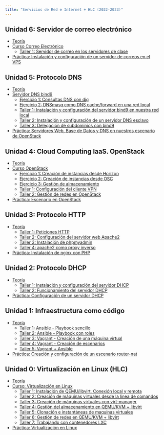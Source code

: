 ```yaml
---
title: "Servicios de Red e Internet + HLC (2022-2023)"
---
```


## Unidad 6: Servidor de correo electrónico

* [Teoría](https://github.com/josedom24/presentaciones/raw/main/servicios/correo.pdf)
* [Curso Correo Electrónico](https://github.com/josedom24/curso_correo_electronico_ies)
	* [Taller 1: Servidor de correo en los servidores de clase](6_correo/t1.html)
* [Práctica: Instalación y configuración de un servidor de correos en el VPS](6_correo/practica.html)

## Unidad 5: Protocolo DNS

* [Teoría](https://raw.githubusercontent.com/josedom24/presentaciones/main/servicios/dns.pdf)
* [Servidor DNS bind9](https://raw.githubusercontent.com/josedom24/presentaciones/main/servicios/bind9.pdf)
	* [Ejercicio 1: Consultas DNS con dig](5_dns/ejercicio1.html)
	* [Ejercicio 2: DNSmasq como DNS cache/forward en una red local](5_dns/ejercicio2.html)
	* [Taller 1: Instalación y configuración del servidor bind9 en nuestra red local](5_dns/t1.html)
	* [Taller 2: Instalación y configuración de un servidor DNS esclavo](5_dns/t2.html)
	* [Taller 3: Delegación de subdominios con bind9](5_dns/t3.html)
* [Práctica: Servidores Web, Base de Datos y DNS en nuestros escenario de OpenStack](5_dns/practica.html)

## Unidad 4: Cloud Computing IaaS. OpenStack 

* [Teoría](https://raw.githubusercontent.com/josedom24/presentaciones/main/hlc/cloudcomputing.pdf)
* [Curso OpenStack](https://github.com/josedom24/curso_openstack_ies)
	* [Ejercicio 1: Creación de instancias desde Horizon](4_iaas/ejercicio1.html)
	* [Ejercicio 2: Creación de instancias desde OSC](4_iaas/ejercicio2.html)
	* [Ejercicio 3: Gestión de almacenamiento](4_iaas/ejercicio3.html)
	* [Taller 1: Configuración del cliente VPN](4_iaas/t1.html)
	* [Taller 2: Gestión de redes en OpenStack](4_iaas/t2.html)
* [Práctica: Escenario en OpenStack](4_iaas/practica.html)

## Unidad 3: Protocolo HTTP

* [Teoría](https://raw.githubusercontent.com/josedom24/presentaciones/main/servicios/http.pdf)
	* [Taller 1: Peticiones HTTP](3_http/t1.html)
	* [Taller 2: Configuración del servidor web Apache2](3_http/t2.html)
	* [Taller 3: Instalación de phpmyadmin](3_http/t3.html)
	* [Taller 4: apache2 como proxy inverso](3_http/t4.html)
* [Práctica: Instalación de nginx con PHP](3_http/practica.html)

## Unidad 2: Protocolo DHCP

* [Teoría](https://raw.githubusercontent.com/josedom24/presentaciones/main/servicios/dhcp.pdf)
	* [Taller 1: Instalación y configuración del servidor DHCP](2_dhcp/t1.html)
	* [Taller 2: Funcionamiento del servidor DHCP](2_dhcp/t2.html)
* [Práctica: Configuración de un servidor DHCP](2_dhcp/practica.html)

## Unidad 1: Infraestructura como código
	
* [Teoría](https://raw.githubusercontent.com/josedom24/presentaciones/main/servicios/iac.pdf)
	* [Taller 1: Ansible - Playbook sencillo](1_iac/t1.html)
	* [Taller 2: Ansible - Playbook con roles](1_iac/t2.html)
	* [Taller 3: Vagrant - Creación de una máquina virtual](1_iac/t3.html)
	* [Taller 4: Vagrant - Creación de escenarios](1_iac/t4.html)
	* [Taller 5: Vagrant + Ansible](1_iac/t5.html)
* [Práctica: Creación y configuración de un escenario router-nat](1_iac/practica.html)

## Unidad 0: Virtualización en Linux (HLC)

* [Teoría](https://raw.githubusercontent.com/josedom24/presentaciones/main/hlc/virtualizacion.pdf)
* [Curso: Virtualización en Linux](https://github.com/josedom24/curso_virtualizacion_linux)
	* [Taller 1: Instalación de QEMU/libvirt. Conexión local y remota](0_virtualizacion/t1.html)
    * [Taller 2: Creación de máquinas virtuales desde la línea de comandos](0_virtualizacion/t2.html)
    * [Taller 3: Creación de máquinas virtuales con virt-manager](0_virtualizacion/t3.html)
    * [Taller 4: Gestión del almacenamiento en QEMU/KVM + libvirt](0_virtualizacion/t4.html)
    * [Taller 5: Clonación e instantáneas de maquinas virtuales](0_virtualizacion/t5.html)
    * [Taller 6: Gestión de redes en QEMU/KVM + libvirt](0_virtualizacion/t6.html)
    * [Taller 7: Trabajando con contenedores LXC](0_virtualizacion/t7.html)
* [Práctica: Virtualización en Linux](0_virtualizacion/practica.html)

<!--

# Almacenamiento

* [Teoria](https://raw.githubusercontent.com/josedom24/presentaciones/main/hlc/almacenamiento.pdf)
* [Introducción a iSCSI](7_almacenamiento/iscsi.html)
* [Introducción a DRBD](7_almacenamiento/drbd.html)
* [Taller de GlusterFS](https://github.com/josedom24/taller_glusterfs)
	* Ejercicio 1: Sistemas de ficheros avanzados Btrfs
	* Taller 1: Gestión de pool de almacenamiento lógico en KVM/libvirt
	* Taller 2: Introducción a iSCSI
	* Taller 3: Creación de un cluster DRBD. OCFS2/GFS2

# Kubernetes

# Cluster de alta disponibilidad

-->
